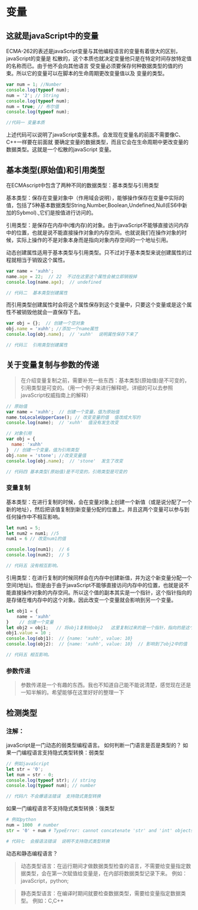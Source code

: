 # 变量
## 这就是javaScript中的变量
ECMA-262的表述是javaScript变量与其他编程语言的变量有着很大的区别，javaScript的变量是
松散的，这个本质也就决定变量他只是在特定时间存放特定值的名称而已。由于他不会向其他语言
受变量必须要保存何种数据类型的值的约束。所以它的变量可以在脚本的生命周期更改变量值以及
变量的类型。
```js
var num = 1; //Number
console.log(typeof num);
num = '2'; // String
console.log(typeof num);
num = true; // 布尔值
console.log(typeof num); 

//代码一 变量本质
```
上述代码可以说明了javaScript变量本质。会发现在变量名的前面不需要像C、C++一样要在前面就
要确定变量的数据类型，而且它会在生命周期中更改变量的数据类型。这就是一个松散的javaScript
变量。

## 基本类型(原始值)和引用类型
在ECMAscript中包含了两种不同的数据类型：基本类型与引用类型

基本类型：保存在变量对象中（作用域会说明），能够操作保存在变量中实际的值，包括了5种基本数据类型String,Number,Boolean,Undefined,Null(ES6中新加的Sybmol).,它们是按值进行访问的。

引用类型：是保存在内存中(堆内存)的对象。由于javaScript不能够直接访问内存中的位置，也就是说不能直接操作对象的内存空间。也就说我们在操作对象的时候，实际上操作的不是对象本身而是指向对象内存空间的一个地址引用。

动态创建属性适用于基本类型与引用类型。只不过对于基本类型来说创建属性的过程就相当于销毁这个属性。
```js
var name = 'xuhh';
name.age = 22;  // 22  不过在这里这个属性会被立即销毁掉
console.log(name.age);  // undefined

// 代码二  基本类型创建属性
```

而引用类型创建属性时会将这个属性保存到这个变量中，只要这个变量或是这个属性不被销毁他就会一直保存下去。
```js
var obj = {};  // 创建一个空对象
obj.name = 'xuhh'; //添加一个name属性
console.log(obj.name);  // 'xuhh'  说明属性保存下来了

// 代码三  引用类型创建属性
```
## 关于变量复制与参数的传递
 >在介绍变量复制之前，需要补充一些东西：基本类型(原始值)是不可变的，引用类型是可变的。（用一个例子来进行解释吧，详细的可以去参照javaScript权威指南上的解释）
 ```js
 // 原始值
 var name = 'xuhh';  // 创建一个变量，值为原始值
 name.toLocaleUpperCase(); // 改变变量的值  值改成大写的
 console.log(name);  // 'xuhh'  值没有发生改变

 // 对象引用
 var obj = {
   name: 'xuhh'
 }  // 创建一个变量，值为引用类型
 obj.name = 'stone'; //改变变量值
 console.log(obj.name);  // 'stone'  发生了改变

 // 代码四 基本类型(原始值)是不可变的，引用类型是可变的
 ```
### 变量复制
基本类型：在进行复制的时候，会在变量对象上创建一个新值（或是说分配了一个新的地址），然后把该值复制到新变量分配的位置上。并且这两个变量可以参与到任何操作中不相互影响。
```js
let num1 = 5;
let num2 = num1; //5
num1 = 6 // 改变num1的值

console.log(num1);  // 6
console.log(num2);  // 5

// 代码五 没有相互影响。
```
引用类型：在进行复制的时候同样会在内存中创建新值，并为这个新变量分配一个空间(地址)。但是由于由于javaScript不能够直接访问内存中的位置，也就是说不能直接操作对象的内存空间。所以这个值的副本其实是一个指针，这个指针指向的是存储在堆内存中的这个对象。因此改变一个变量就会影响到另一个变量。
```js
let obj1 = {
	name = 'xuhh'
}    // 创建一个变量
let obj2 = obj1;   // 将obj1复制给obj2   这里复制过来的是一个指针，指向的是这个对象。
obj1.value = 10 ;
console.log(obj1):  // {name: 'xuhh', value: 10}
console.log(obj2):  // {name: 'xuhh', value: 10}  // 影响到了obj2中的值

// 代码五 相互影响。
```

### 参数传递
> 参数传递是一个有趣的东西。我也不知道自己能不能说清楚，感觉现在还是一知半解的。希望能够在这里好好的整理一下
## 检测类型


### 注解：
javaScript是一门动态的弱类型编程语言。
如何判断一门语言是否是类型的？
如果一门编程语言支持隐式类型转换：弱类型
```js
// 例如javaScript
let str = '0';
let num = str - 0;
console.log(typeof str); // string
console.log(typeof num); // number

// 代码六 不会爆语法错误  支持隐式类型转换
```

如果一门编程语言不支持隐式类型转换：强类型
```python
# 例如python
num = 1000  # number
str = '0' + num # TypeError: cannot concatenate 'str' and 'int' objects  语法错误

# 代码七  会报语法错误  说明不支持隐式类型转换
```

动态和静态编程语言？
 >动态类型语言：在运行期间才做数据类型检查的语言，不需要给变量指定数据类型，会在第一次赋值给变量是，在内部将数据类型记录下来。    例如：javaScript，python;

 >静态类型语言：在编译时期间就要检查数据类型，需要给变量指定数据类型。  例如：C,C++

